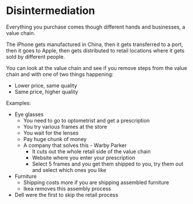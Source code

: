 # Disintermediation

Everything you purchase comes though different hands and businesses, a value chain.

The iPhone gets manufactured in China, then it gets transferred to a port, then it goes to Apple, then gets distributed to retail locations where it gets sold by different people.

You can look at the value chain and see if you remove steps from the value chain and with one of two things happening:

- Lower price, same quality
- Same price, higher quality

Examples:

- Eye glasses
    - You need to go to optometrist and get a prescription
    - You try various frames at the store
    - You wait for the lenses
    - Pay huge chunk of money
    - A company that solves this - Warby Parker
        - It cuts out the whole retail side of the value chain
        - Website where you enter your prescription
        - Select 5 frames and you get them shipped to you, try them out and select which ones you like
- Furniture
    - Shipping costs more if you are shipping assembled furniture
    - Ikea removes this assembly process
- Dell were the first to skip the retail process
